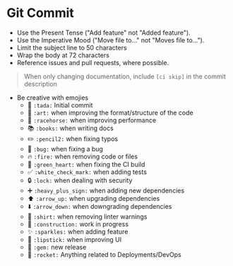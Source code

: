 # Git Commit 

- Use the Present Tense ("Add feature" not "Added feature").
- Use the Imperative Mood ("Move file to..." not "Moves file to...").
- Limit the subject line to 50 characters
- Wrap the body at 72 characters
- Reference issues and pull requests, where possible.

> When only changing documentation, include `[ci skip]` in the commit description

- Be creative with emojies
  - :tada: `:tada:` Initial commit
  - :art: `:art:` when improving the format/structure of the code
  - :racehorse: `:racehorse:` when improving performance
  - :books: `:books:` when writing docs
  - :pencil2: `:pencil2:` when fixing typos
  - :bug: `:bug:` when fixing a bug
  - :fire: `:fire:` when removing code or files
  - :green_heart: `:green_heart:` when fixing the CI build
  - :white_check_mark: `:white_check_mark:` when adding tests
  - :lock: `:lock:` when dealing with security
  - :heavy_plus_sign: `:heavy_plus_sign:` when adding new dependencies
  - :arrow_up: `:arrow_up:` when upgrading dependencies
  - :arrow_down: `:arrow_down:` when downgrading dependencies
  - :shirt: `:shirt:` when removing linter warnings
  - :construction: `:construction:` work in progress
  - :sparkles: `:sparkles:` when adding feature
  - :lipstick: `:lipstick:` when improving UI
  - :gem: `:gem:` new release
  - :rocket: `:rocket:` Anything related to Deployments/DevOps
